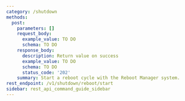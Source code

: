 ```yaml
---
category: /shutdown
methods:
  post:
    parameters: []
    request_body:
      example_value: TO DO
      schema: TO DO
    response_body:
      description: Return value on success
      example_value: TO DO
      schema: TO DO
      status_code: '202'
    summary: Start a reboot cycle with the Reboot Manager system.
rest_endpoint: /v1/shutdown/reboot/start
sidebar: rest_api_command_guide_sidebar
---
```

